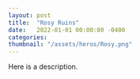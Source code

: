 ```yaml
---
layout: post
title:  "Rosy Ruins"
date:   2022-01-01 00:00:00 -0400
categories: 
thumbnail: "/assets/heros/Rosy.png"
---
```

Here is a description.